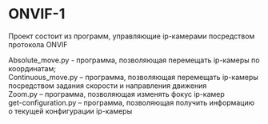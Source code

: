 # ONVIF-1
Проект состоит из программ, управляющие ip-камерами посредством протокола ONVIF


Absolute_move.py - программа, позволяющая перемещать ip-камеры по координатам;  
Continuous_move.py – программа, позволяющая перемещать ip-камеры посредством задания скорости и направления движения  
Zoom.py – программа, позволяющая изменять фокус ip-камер  
get-configuration.py – программа, позволяющая получить информацию о текущей конфигурации ip-камеры  
